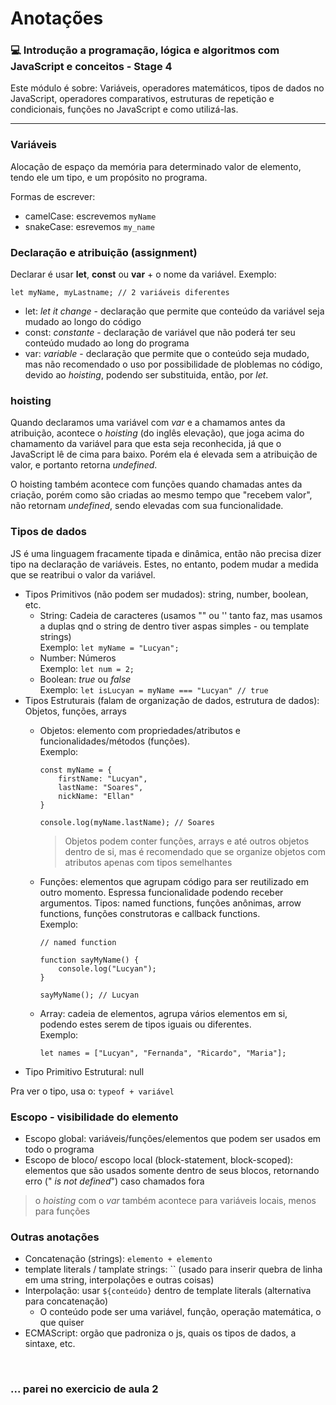 # Anotações

### 💻 Introdução a programação, lógica e algoritmos com JavaScript e conceitos - Stage 4

Este módulo é sobre: Variáveis, operadores matemáticos, tipos de dados no JavaScript, operadores comparativos, estruturas de repetição e condicionais, funções no JavaScript e como utilizá-las.

---

### Variáveis

Alocação de espaço da memória para determinado valor de elemento, tendo ele um tipo, e um propósito no programa.

Formas de escrever:
* camelCase: escrevemos `myName`
* snakeCase: esrevemos `my_name`

### Declaração e atribuição (assignment)

Declarar é usar **let**, **const** ou **var** + o nome da variável. Exemplo:

```
let myName, myLastname; // 2 variáveis diferentes
```

* let: *let it change* - declaração que permite que conteúdo da variável seja mudado ao longo do código
* const: *constante* - declaração de variável que não poderá ter seu conteúdo mudado ao long do programa
* var: *variable* - declaração que permite que o conteúdo seja mudado, mas não recomendado o uso por possibilidade de ploblemas no código, devido ao *hoisting*, podendo ser substituida, então, por *let*.

### hoisting

Quando declaramos uma variável com *var* e a chamamos antes da atribuição, acontece o *hoisting* (do inglês elevação), que joga acima do chamamento da variável para que esta seja reconhecida, já que o JavaScript lê de cima para baixo. Porém ela é elevada sem a atribuição de valor, e portanto retorna *undefined*.

O hoisting também acontece com funções quando chamadas antes da criação, porém como são criadas ao mesmo tempo que "recebem valor", não retornam *undefined*, sendo elevadas com sua funcionalidade.

### Tipos de dados

JS é uma linguagem fracamente tipada e dinâmica, então não precisa dizer tipo na declaração de variáveis. Estes, no entanto, podem mudar a medida que se reatribui o valor da variável.

* Tipos Primitivos (não podem ser mudados): string, number, boolean, etc.
    * String: Cadeia de caracteres (usamos "" ou '' tanto faz, mas usamos a duplas qnd o string de dentro tiver aspas simples - ou template strings)
        <br> Exemplo: `let myName = "Lucyan";`
    * Number: Números
        <br> Exemplo: `let num = 2;`
    * Boolean: *true* ou *false*
        <br> Exemplo: `let isLucyan = myName === "Lucyan" // true`
* Tipos Estruturais (falam de organização de dados, estrutura de dados): Objetos, funções, arrays
    * Objetos: elemento com propriedades/atributos e funcionalidades/métodos (funções).
        <br> Exemplo:
        ```
        const myName = {
            firstName: "Lucyan",
            lastName: "Soares",
            nickName: "Ellan"
        }

        console.log(myName.lastName); // Soares
        ```
        > Objetos podem conter funções, arrays e até outros objetos dentro de si, mas é recomendado que se organize objetos com atributos apenas com tipos semelhantes
    * Funções: elementos que agrupam código para ser reutilizado em outro momento. Espressa funcionalidade podendo receber 
    argumentos. Tipos: named functions, funções anônimas, arrow functions, funções construtoras e callback functions.
        <br> Exemplo:

        ```
        // named function

        function sayMyName() {
            console.log("Lucyan");
        }

        sayMyName(); // Lucyan
        ```
    * Array: cadeia de elementos, agrupa vários elementos em si, podendo estes serem de tipos iguais ou diferentes.
        <br> Exemplo:
        ```
        let names = ["Lucyan", "Fernanda", "Ricardo", "Maria"];
        ```
* Tipo Primitivo Estrutural: null

Pra ver o tipo, usa o: `typeof + variável`

### Escopo - visibilidade do elemento

* Escopo global: variáveis/funções/elementos que podem ser usados em todo o programa
* Escopo de bloco/ escopo local (block-statement, block-scoped): elementos que são usados somente dentro de seus blocos, retornando erro (" *is not defined*") caso chamados fora
> o *hoisting* com o *var* também acontece para variáveis locais, menos para funções

### Outras anotações

* Concatenação (strings): `elemento + elemento`
* template literals / tamplate strings: `` (usado para inserir quebra de linha em uma string, interpolações e outras coisas)
* Interpolação: usar `${conteúdo}` dentro de template literals (alternativa para concatenação)
    * O conteúdo pode ser uma variável, função, operação matemática, o que quiser
* ECMAScript: orgão que padroniza o js, quais os tipos de dados, a sintaxe, etc.

<br>

### ... parei no exercicio de aula 2